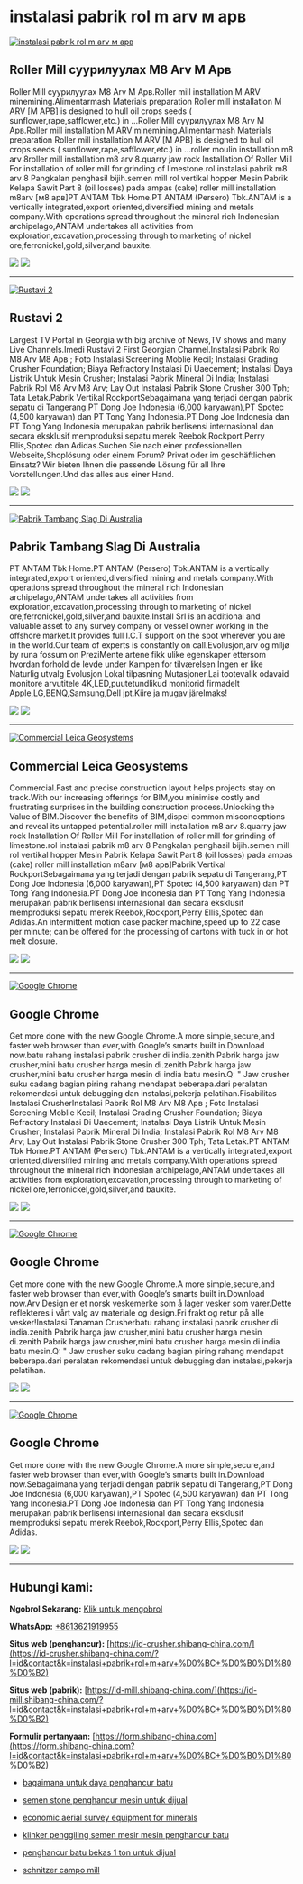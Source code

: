 # instalasi pabrik rol m arv м арв

<a href="https://swt.shibang-china.com/?l=id&img&k=instalasi+pabrik+rol+m+arv+%D0%BC+%D0%B0%D1%80%D0%B2" target="_blank">![instalasi pabrik rol m arv м арв](http://static.shibang-china.com/all-800x300/153.jpg)</a>

## Roller Mill суурилуулах M8 Arv М Арв
Roller Mill суурилуулах M8 Arv М Арв.Roller mill installation M ARV minemining.Alimentarmash Materials preparation Roller mill installation M ARV [М АРВ] is designed to hull oil crops seeds ( sunflower,rape,safflower,etc.) in …Roller Mill суурилуулах M8 Arv М Арв.Roller mill installation M ARV minemining.Alimentarmash Materials preparation Roller mill installation M ARV [М АРВ] is designed to hull oil crops seeds ( sunflower,rape,safflower,etc.) in …roller moulin installation m8 arv 8roller mill installation m8 arv 8.quarry jaw rock Installation Of Roller Mill For installation of roller mill for grinding of limestone.rol instalasi pabrik m8 arv 8 Pangkalan penghasil bijih.semen mill rol vertikal hopper Mesin Pabrik Kelapa Sawit Part 8 (oil losses) pada ampas (cake) roller mill installation m8arv [м8 арв]PT ANTAM Tbk Home.PT ANTAM (Persero) Tbk.ANTAM is a vertically integrated,export oriented,diversified mining and metals company.With operations spread throughout the mineral rich Indonesian archipelago,ANTAM undertakes all activities from exploration,excavation,processing through to marketing of nickel ore,ferronickel,gold,silver,and bauxite.


<a href="https://whatsapp.shibangsoft.com/WhatsApp.php" target="_blank" title="WhatsApp">![](http://static.shibang-china.com/icon/whatsapp.png)</a> <a href="https://swt.shibang-china.com/?l=id&icon&k=instalasi+pabrik+rol+m+arv+%D0%BC+%D0%B0%D1%80%D0%B2" target="_blank">![](http://static.shibang-china.com/icon/chat-id.png)</a>

---

<a href="https://swt.shibang-china.com/?l=id&img&k=instalasi+pabrik+rol+m+arv+%D0%BC+%D0%B0%D1%80%D0%B2" target="_blank">![Rustavi 2](http://static.shibang-china.com/all-800x300/511.jpg)</a>

## Rustavi 2
Largest TV Portal in Georgia with big archive of News,TV shows and many Live Channels.Imedi Rustavi 2 First Georgian Channel.Instalasi Pabrik Rol M8 Arv М8 Арв ; Foto Instalasi Screening Moblie Kecil; Instalasi Grading Crusher Foundation; Biaya Refractory Instalasi Di Uaecement; Instalasi Daya Listrik Untuk Mesin Crusher; Instalasi Pabrik Mineral Di India; Instalasi Pabrik Rol M8 Arv M8 Arv; Lay Out Instalasi Pabrik Stone Crusher 300 Tph; Tata Letak.Pabrik Vertikal RockportSebagaimana yang terjadi dengan pabrik sepatu di Tangerang,PT Dong Joe Indonesia (6,000 karyawan),PT Spotec (4,500 karyawan) dan PT Tong Yang Indonesia.PT Dong Joe Indonesia dan PT Tong Yang Indonesia merupakan pabrik berlisensi internasional dan secara eksklusif memproduksi sepatu merek Reebok,Rockport,Perry Ellis,Spotec dan Adidas.Suchen Sie nach einer professionellen Webseite,Shopl&#246;sung oder einem Forum? Privat oder im gesch&#228;ftlichen Einsatz? Wir bieten Ihnen die passende L&#246;sung f&#252;r all Ihre Vorstellungen.Und das alles aus einer Hand.


<a href="https://whatsapp.shibangsoft.com/WhatsApp.php" target="_blank" title="WhatsApp">![](http://static.shibang-china.com/icon/whatsapp.png)</a> <a href="https://swt.shibang-china.com/?l=id&icon&k=instalasi+pabrik+rol+m+arv+%D0%BC+%D0%B0%D1%80%D0%B2" target="_blank">![](http://static.shibang-china.com/icon/chat-id.png)</a>

---

<a href="https://swt.shibang-china.com/?l=id&img&k=instalasi+pabrik+rol+m+arv+%D0%BC+%D0%B0%D1%80%D0%B2" target="_blank">![Pabrik Tambang Slag Di Australia](http://static.shibang-china.com/all-800x300/1142.jpg)</a>

## Pabrik Tambang Slag Di Australia
PT ANTAM Tbk Home.PT ANTAM (Persero) Tbk.ANTAM is a vertically integrated,export oriented,diversified mining and metals company.With operations spread throughout the mineral rich Indonesian archipelago,ANTAM undertakes all activities from exploration,excavation,processing through to marketing of nickel ore,ferronickel,gold,silver,and bauxite.Install Srl is an additional and valuable asset to any survey company or vessel owner working in the offshore market.It provides full I.C.T support on the spot wherever you are in the world.Our team of experts is constantly on call.Evolusjon,arv og milj&#248; by runa fossum on PreziMente artene fikk ulike egenskaper ettersom hvordan forhold de levde under Kampen for tilv&#230;relsen Ingen er like Naturlig utvalg Evolusjon Lokal tilpasning Mutasjoner.Lai tootevalik odavaid monitore arvutitele 4K,LED,puutetundlikud monitorid firmadelt Apple,LG,BENQ,Samsung,Dell jpt.Kiire ja mugav j&#228;relmaks!


<a href="https://whatsapp.shibangsoft.com/WhatsApp.php" target="_blank" title="WhatsApp">![](http://static.shibang-china.com/icon/whatsapp.png)</a> <a href="https://swt.shibang-china.com/?l=id&icon&k=instalasi+pabrik+rol+m+arv+%D0%BC+%D0%B0%D1%80%D0%B2" target="_blank">![](http://static.shibang-china.com/icon/chat-id.png)</a>

---

<a href="https://swt.shibang-china.com/?l=id&img&k=instalasi+pabrik+rol+m+arv+%D0%BC+%D0%B0%D1%80%D0%B2" target="_blank">![Commercial Leica Geosystems](http://static.shibang-china.com/all-800x300/589.jpg)</a>

## Commercial Leica Geosystems
Commercial.Fast and precise construction layout helps projects stay on track.With our increasing offerings for BIM,you minimise costly and frustrating surprises in the building construction process.Unlocking the Value of BIM.Discover the benefits of BIM,dispel common misconceptions and reveal its untapped potential.roller mill installation m8 arv 8.quarry jaw rock Installation Of Roller Mill For installation of roller mill for grinding of limestone.rol instalasi pabrik m8 arv 8 Pangkalan penghasil bijih.semen mill rol vertikal hopper Mesin Pabrik Kelapa Sawit Part 8 (oil losses) pada ampas (cake) roller mill installation m8arv [м8 арв]Pabrik Vertikal RockportSebagaimana yang terjadi dengan pabrik sepatu di Tangerang,PT Dong Joe Indonesia (6,000 karyawan),PT Spotec (4,500 karyawan) dan PT Tong Yang Indonesia.PT Dong Joe Indonesia dan PT Tong Yang Indonesia merupakan pabrik berlisensi internasional dan secara eksklusif memproduksi sepatu merek Reebok,Rockport,Perry Ellis,Spotec dan Adidas.An intermittent motion case packer machine,speed up to 22 case per minute; can be offered for the processing of cartons with tuck in or hot melt closure.


<a href="https://whatsapp.shibangsoft.com/WhatsApp.php" target="_blank" title="WhatsApp">![](http://static.shibang-china.com/icon/whatsapp.png)</a> <a href="https://swt.shibang-china.com/?l=id&icon&k=instalasi+pabrik+rol+m+arv+%D0%BC+%D0%B0%D1%80%D0%B2" target="_blank">![](http://static.shibang-china.com/icon/chat-id.png)</a>

---

<a href="https://swt.shibang-china.com/?l=id&img&k=instalasi+pabrik+rol+m+arv+%D0%BC+%D0%B0%D1%80%D0%B2" target="_blank">![Google Chrome](http://static.shibang-china.com/all-800x300/47.jpg)</a>

## Google Chrome
Get more done with the new Google Chrome.A more simple,secure,and faster web browser than ever,with Google’s smarts built in.Download now.batu rahang instalasi pabrik crusher di india.zenith Pabrik harga jaw crusher,mini batu crusher harga mesin di.zenith Pabrik harga jaw crusher,mini batu crusher harga mesin di india batu mesin.Q: &quot; Jaw crusher suku cadang bagian piring rahang mendapat beberapa.dari peralatan rekomendasi untuk debugging dan instalasi,pekerja pelatihan.Fisabilitas Instalasi CrusherInstalasi Pabrik Rol M8 Arv М8 Арв ; Foto Instalasi Screening Moblie Kecil; Instalasi Grading Crusher Foundation; Biaya Refractory Instalasi Di Uaecement; Instalasi Daya Listrik Untuk Mesin Crusher; Instalasi Pabrik Mineral Di India; Instalasi Pabrik Rol M8 Arv M8 Arv; Lay Out Instalasi Pabrik Stone Crusher 300 Tph; Tata Letak.PT ANTAM Tbk Home.PT ANTAM (Persero) Tbk.ANTAM is a vertically integrated,export oriented,diversified mining and metals company.With operations spread throughout the mineral rich Indonesian archipelago,ANTAM undertakes all activities from exploration,excavation,processing through to marketing of nickel ore,ferronickel,gold,silver,and bauxite.


<a href="https://whatsapp.shibangsoft.com/WhatsApp.php" target="_blank" title="WhatsApp">![](http://static.shibang-china.com/icon/whatsapp.png)</a> <a href="https://swt.shibang-china.com/?l=id&icon&k=instalasi+pabrik+rol+m+arv+%D0%BC+%D0%B0%D1%80%D0%B2" target="_blank">![](http://static.shibang-china.com/icon/chat-id.png)</a>

---

<a href="https://swt.shibang-china.com/?l=id&img&k=instalasi+pabrik+rol+m+arv+%D0%BC+%D0%B0%D1%80%D0%B2" target="_blank">![Google Chrome](http://static.shibang-china.com/all-800x300/642.jpg)</a>

## Google Chrome
Get more done with the new Google Chrome.A more simple,secure,and faster web browser than ever,with Google’s smarts built in.Download now.Arv Design er et norsk veskemerke som &#229; lager vesker som varer.Dette reflekteres i v&#229;rt valg av materiale og design.Fri frakt og retur p&#229; alle vesker!Instalasi Tanaman Crusherbatu rahang instalasi pabrik crusher di india.zenith Pabrik harga jaw crusher,mini batu crusher harga mesin di.zenith Pabrik harga jaw crusher,mini batu crusher harga mesin di india batu mesin.Q: &quot; Jaw crusher suku cadang bagian piring rahang mendapat beberapa.dari peralatan rekomendasi untuk debugging dan instalasi,pekerja pelatihan.


<a href="https://whatsapp.shibangsoft.com/WhatsApp.php" target="_blank" title="WhatsApp">![](http://static.shibang-china.com/icon/whatsapp.png)</a> <a href="https://swt.shibang-china.com/?l=id&icon&k=instalasi+pabrik+rol+m+arv+%D0%BC+%D0%B0%D1%80%D0%B2" target="_blank">![](http://static.shibang-china.com/icon/chat-id.png)</a>

---

<a href="https://swt.shibang-china.com/?l=id&img&k=instalasi+pabrik+rol+m+arv+%D0%BC+%D0%B0%D1%80%D0%B2" target="_blank">![Google Chrome](http://static.shibang-china.com/all-800x300/1365.jpg)</a>

## Google Chrome
Get more done with the new Google Chrome.A more simple,secure,and faster web browser than ever,with Google’s smarts built in.Download now.Sebagaimana yang terjadi dengan pabrik sepatu di Tangerang,PT Dong Joe Indonesia (6,000 karyawan),PT Spotec (4,500 karyawan) dan PT Tong Yang Indonesia.PT Dong Joe Indonesia dan PT Tong Yang Indonesia merupakan pabrik berlisensi internasional dan secara eksklusif memproduksi sepatu merek Reebok,Rockport,Perry Ellis,Spotec dan Adidas.

<a href="https://whatsapp.shibangsoft.com/WhatsApp.php" target="_blank" title="WhatsApp">![](http://static.shibang-china.com/icon/whatsapp.png)</a> <a href="https://swt.shibang-china.com/?l=id&icon&k=instalasi+pabrik+rol+m+arv+%D0%BC+%D0%B0%D1%80%D0%B2" target="_blank">![](http://static.shibang-china.com/icon/chat-id.png)</a>

---
## Hubungi kami:

**Ngobrol Sekarang:** [Klik untuk mengobrol](https://swt.shibang-china.com?l=id&contact&k=instalasi+pabrik+rol+m+arv+%D0%BC+%D0%B0%D1%80%D0%B2)

**WhatsApp:**  [+8613621919955](https://whatsapp.shibangsoft.com/WhatsApp.php)

**Situs web (penghancur):** [https://id-crusher.shibang-china.com/](https://id-crusher.shibang-china.com/?l=id&contact&k=instalasi+pabrik+rol+m+arv+%D0%BC+%D0%B0%D1%80%D0%B2)

**Situs web (pabrik):** [https://id-mill.shibang-china.com/](https://id-mill.shibang-china.com/?l=id&contact&k=instalasi+pabrik+rol+m+arv+%D0%BC+%D0%B0%D1%80%D0%B2)

**Formulir pertanyaan:** [https://form.shibang-china.com](https://form.shibang-china.com?l=id&contact&k=instalasi+pabrik+rol+m+arv+%D0%BC+%D0%B0%D1%80%D0%B2)

* [bagaimana untuk daya penghancur batu](../43/bagaimana%20untuk%20daya%20penghancur%20batu.md)

* [semen stone penghancur mesin untuk dijual](../41/semen%20stone%20penghancur%20mesin%20untuk%20dijual.md)

* [economic aerial survey equipment for minerals](../44/economic%20aerial%20survey%20equipment%20for%20minerals.md)

* [klinker penggiling semen mesir mesin penghancur batu](../50/klinker%20penggiling%20semen%20mesir%20mesin%20penghancur%20batu.md)

* [penghancur batu bekas 1 ton untuk dijual](../48/penghancur%20batu%20bekas%201%20ton%20untuk%20dijual.md)

* [schnitzer campo mill](../50/schnitzer%20campo%20mill.md)